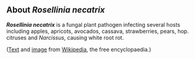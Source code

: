 About *Rosellinia necatrix* 
---------------------------



***Rosellinia necatrix*** is a fungal plant pathogen infecting several
hosts including apples, apricots, avocados, cassava, strawberries,
pears, hop. citruses and *Narcissus*, causing white root rot.

([Text](http://en.wikipedia.org/wiki/Rosellinia_necatrix) and
[image](https://commons.wikimedia.org/wiki/File:Nsr-slika-346.png) from
[Wikipedia](http://en.wikipedia.org/), the free encyclopaedia.)
